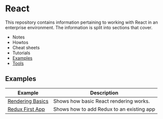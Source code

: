 # React

This repository contains information pertaining to working with React in an enterprise environment. The information is split into sections that cover.

* Notes 
* Howtos
* Cheat sheets
* Tutorials
* [Examples](./docs/examples/README.MD)
* [Tools](./docs/tools/README.MD)

## Examples

| Example                                                | Description                               |
| -------------------------------------------------------| ------------------------------------------|
| [Rendering Basics](./docs/examples/rendering-basics/README.md)       | Shows how basic React rendering works.    |
| [Redux First App](./docs/examples/redux-first-app/README.md)         | Shows how to add Redux to an existing app |